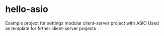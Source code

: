 # hello-asio

Example project for settings modular client-server project with ASIO
Used as template for firther client-server projects
